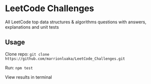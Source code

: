 # LeetCode Challenges

All LeetCode top data structures & algorithms questions with answers, explanations and unit tests

## Usage

Clone repo:
    ```
    git clone https://github.com/marrionluaka/LeetCode_Challenges.git
    ```

Run:
    ```
    npm test
    ```

View results in terminal